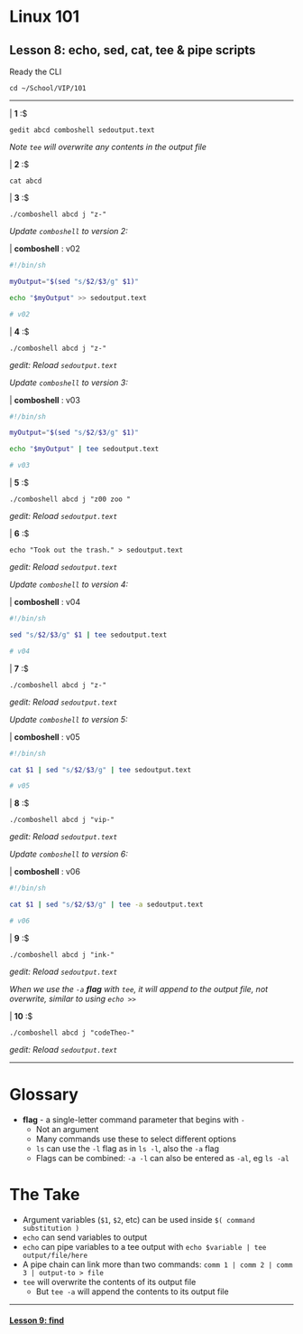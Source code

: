 # Linux 101
## Lesson 8: echo, sed, cat, tee & pipe scripts

Ready the CLI

```console
cd ~/School/VIP/101
```

___

| **1** :$

```console
gedit abcd comboshell sedoutput.text
```

*Note `tee` will overwrite any contents in the output file*

| **2** :$

```console
cat abcd
```

| **3** :$

```console
./comboshell abcd j "z-"
```

*Update `comboshell` to version 2:*

| **comboshell** : v02

```sh
#!/bin/sh

myOutput="$(sed "s/$2/$3/g" $1)"

echo "$myOutput" >> sedoutput.text

# v02
```

| **4** :$

```console
./comboshell abcd j "z-"
```

*gedit: Reload `sedoutput.text`*

*Update `comboshell` to version 3:*

| **comboshell** : v03

```sh
#!/bin/sh

myOutput="$(sed "s/$2/$3/g" $1)"

echo "$myOutput" | tee sedoutput.text

# v03
```

| **5** :$

```console
./comboshell abcd j "z00 zoo "
```

*gedit: Reload `sedoutput.text`*

| **6** :$

```console
echo "Took out the trash." > sedoutput.text
```

*gedit: Reload `sedoutput.text`*

*Update `comboshell` to version 4:*

| **comboshell** : v04

```sh
#!/bin/sh

sed "s/$2/$3/g" $1 | tee sedoutput.text

# v04
```

| **7** :$

```console
./comboshell abcd j "z-"
```

*gedit: Reload `sedoutput.text`*

*Update `comboshell` to version 5:*

| **comboshell** : v05

```sh
#!/bin/sh

cat $1 | sed "s/$2/$3/g" | tee sedoutput.text

# v05
```

| **8** :$

```console
./comboshell abcd j "vip-"
```

*gedit: Reload `sedoutput.text`*

*Update `comboshell` to version 6:*

| **comboshell** : v06

```sh
#!/bin/sh

cat $1 | sed "s/$2/$3/g" | tee -a sedoutput.text

# v06
```

| **9** :$

```console
./comboshell abcd j "ink-"
```

*gedit: Reload `sedoutput.text`*

*When we use the `-a` **flag** with `tee`, it will append to the output file, not overwrite, similar to using `echo >>`*

| **10** :$

```console
./comboshell abcd j "codeTheo-"
```

*gedit: Reload `sedoutput.text`*

___

# Glossary
- **flag** - a single-letter command parameter that begins with `-`
  - Not an argument
  - Many commands use these to select different options
  - `ls` can use the `-l` flag as in `ls -l`, also the `-a` flag
  - Flags can be combined: `-a -l` can also be entered as `-al`, eg `ls -al`

# The Take
- Argument variables (`$1`, `$2`, etc) can be used inside `$( command substitution )`
- `echo` can send variables to output
- `echo` can pipe variables to a tee output with `echo $variable | tee output/file/here`
- A pipe chain can link more than two commands: `comm 1 | comm 2 | comm 3 | output-to > file`
- `tee` will overwrite the contents of its output file
  - But `tee -a` will append the contents to its output file
___

#### [Lesson 9: find](https://github.com/inkVerb/vip/blob/master/101/Lesson-09.md)
